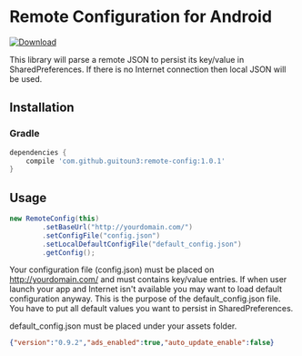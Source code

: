 Remote Configuration for Android
===

[ ![Download](https://api.bintray.com/packages/guitoun3/maven/android-remote-config/images/download.svg) ](https://bintray.com/guitoun3/maven/android-remote-config/_latestVersion)


This library will parse a remote JSON to persist its key/value in SharedPreferences. If there is no Internet connection then local JSON will be used.

## Installation

### Gradle

```groovy
dependencies {
    compile 'com.github.guitoun3:remote-config:1.0.1'
}
```

## Usage

```java
new RemoteConfig(this)
        .setBaseUrl("http://yourdomain.com/")
        .setConfigFile("config.json")
        .setLocalDefaultConfigFile("default_config.json")
        .getConfig();
```

Your configuration file (config.json) must be placed on http://yourdomain.com/ and must contains key/value entries.
If when user launch your app and Internet isn't available you may want to load default configuration anyway. This is the purpose of the default_config.json file.
You have to put all default values you want to persist in SharedPreferences.

default_config.json must be placed under your assets folder.


```json
{"version":"0.9.2","ads_enabled":true,"auto_update_enable":false}
```